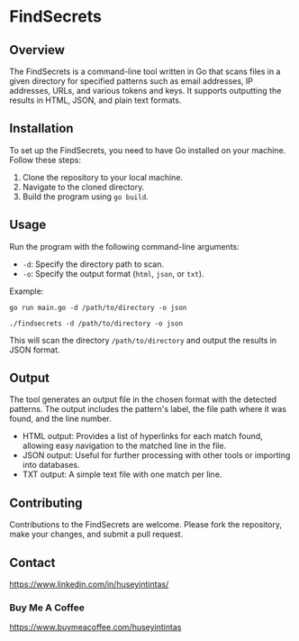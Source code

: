 # FindSecrets

## Overview
The FindSecrets is a command-line tool written in Go that scans files in a given directory for specified patterns such as email addresses, IP addresses, URLs, and various tokens and keys. It supports outputting the results in HTML, JSON, and plain text formats.

## Installation

To set up the FindSecrets, you need to have Go installed on your machine. Follow these steps:

1. Clone the repository to your local machine.
2. Navigate to the cloned directory.
3. Build the program using `go build`.

## Usage

Run the program with the following command-line arguments:

- `-d`: Specify the directory path to scan.
- `-o`: Specify the output format (`html`, `json`, or `txt`).

Example:

```shell
go run main.go -d /path/to/directory -o json
```

```shell
./findsecrets -d /path/to/directory -o json
```

This will scan the directory `/path/to/directory` and output the results in JSON format.

## Output

The tool generates an output file in the chosen format with the detected patterns. The output includes the pattern's label, the file path where it was found, and the line number.

- HTML output: Provides a list of hyperlinks for each match found, allowing easy navigation to the matched line in the file.
- JSON output: Useful for further processing with other tools or importing into databases.
- TXT output: A simple text file with one match per line.

## Contributing

Contributions to the FindSecrets are welcome. Please fork the repository, make your changes, and submit a pull request.

## Contact
https://www.linkedin.com/in/huseyintintas/

### Buy Me A Coffee
https://www.buymeacoffee.com/huseyintintas

